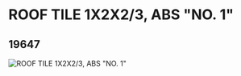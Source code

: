 # ROOF TILE 1X2X2/3, ABS "NO. 1"
## 19647
![ROOF TILE 1X2X2/3, ABS "NO. 1"](https://lc-www-live-s.legocdn.com/media/bricks/5/2/6100792.jpg)